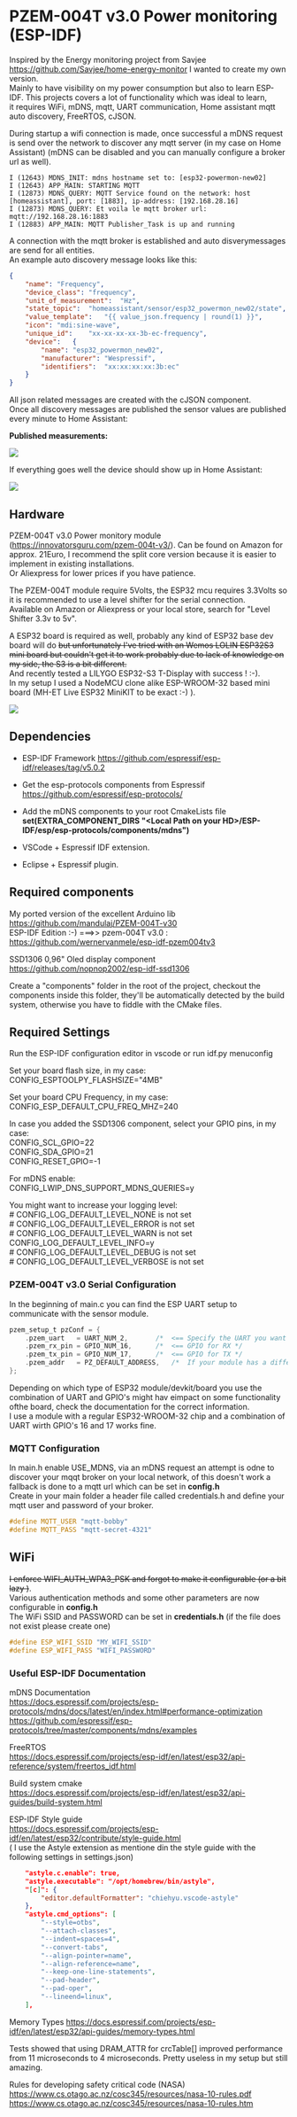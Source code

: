 # PZEM-004T v3.0 Power monitoring (ESP-IDF) 

Inspired by the Energy monitoring project from Savjee https://github.com/Savjee/home-energy-monitor  I wanted to create my own version.  
Mainly to have visibility on my power consumption but also to learn ESP-IDF.  This projects covers a lot of functionality which was ideal to learn,  
it requires WiFi, mDNS, mqtt, UART communication, Home assistant mqtt auto discovery, FreeRTOS, cJSON.  
  
During startup a wifi connection is made, once successful a mDNS request is send over the network to discover any mqtt server (in my case on Home Assistant) (mDNS can be disabled and you can manually configure a broker url as well).    
```console
I (12643) MDNS_INIT: mdns hostname set to: [esp32-powermon-new02]
I (12643) APP_MAIN: STARTING MQTT
I (12873) MDNS_QUERY: MQTT Service found on the network: host [homeassistant], port: [1883], ip-address: [192.168.28.16]
I (12873) MDNS_QUERY: Et voila le mqtt broker url: mqtt://192.168.28.16:1883
I (12883) APP_MAIN: MQTT Publisher_Task is up and running
```
  
A connection with the mqtt broker is established and auto disverymessages are send for all entities.  
An example auto discovery message looks like this:    
```json
{
	"name":	"Frequency",
	"device_class":	"frequency",
	"unit_of_measurement":	"Hz",
	"state_topic":	"homeassistant/sensor/esp32_powermon_new02/state",
	"value_template":	"{{ value_json.frequency | round(1) }}",
	"icon":	"mdi:sine-wave",
	"unique_id":	"xx-xx-xx-xx-3b-ec-frequency",
	"device":	{
		"name":	"esp32_powermon_new02",
		"manufacturer":	"Wespressif",
		"identifiers":	"xx:xx:xx:xx:3b:ec"
	}
}
```
All json related messages are created with the cJSON component.  
Once all discovery messages are published the sensor values are published every minute to Home Assistant:  
  
**Published measurements:**  

![](images/mqtt_Explorer_values.png)  
  
If everything goes well the device should show up in Home Assistant:  
  
![](images/homeassistant_device_values.png)  


 ## Hardware   
PZEM-004T v3.0 Power monitory module (https://innovatorsguru.com/pzem-004t-v3/). 
Can be found on Amazon for approx. 21Euro, I recommend the split core version because it is easier to implement in existing installations.  
Or Aliexpress for lower prices if you have patience.  
  
The PZEM-004T module require 5Volts, the ESP32 mcu requires 3.3Volts so it is recommended to use a level shifter for the serial connection.  
Available on Amazon or Aliexpress or your local store, search for "Level Shifter 3.3v to 5v".  
  
A ESP32 board is required as well, probably any kind of ESP32 base dev board will do ~~but unfortunately I've tried with an Wemos LOLIN ESP32S3 mini board but couldn't get it to work probably due to lack of knowledge on my side, the S3 is a bit different.~~  
And recently tested a LILYGO ESP32-S3 T-Display with success ! :-).  
In my setup I used a NodeMCU clone alike ESP-WROOM-32 based mini board (MH-ET Live ESP32 MiniKIT to be exact :-) ).  
  
![](images/ESP_PowerMon_bb.jpg)
  
## Dependencies
- ESP-IDF Framework https://github.com/espressif/esp-idf/releases/tag/v5.0.2
- Get the esp-protocols components from Espressif
https://github.com/espressif/esp-protocols/

- Add the mDNS components to your root CmakeLists file  
**set(EXTRA_COMPONENT_DIRS "\<Local Path on your HD>/ESP-IDF/esp/esp-protocols/components/mdns")**  

- VSCode + Espressif IDF extension.  
- Eclipse + Espressif plugin.  
  
  

## Required components
My ported version of the excellent Arduino lib https://github.com/mandulaj/PZEM-004T-v30  
ESP-IDF Edition :-) ===>> pzem-004T v3.0 : https://github.com/wernervanmele/esp-idf-pzem004tv3  

SSD1306 0,96" Oled display component  
https://github.com/nopnop2002/esp-idf-ssd1306  
  
  
Create a "components" folder in the root of the project, checkout the components inside this folder, they'll be automatically detected by the build system, otherwise you have to fiddle with the CMake files.  

## Required Settings  
Run the ESP-IDF configuration editor in vscode or run idf.py menuconfig

Set your board flash size, in my case:  
CONFIG_ESPTOOLPY_FLASHSIZE="4MB"  
  
Set your board CPU Frequency, in my case:  
CONFIG_ESP_DEFAULT_CPU_FREQ_MHZ=240  
  
In case you added the SSD1306 component, select your GPIO pins, in my case:  
CONFIG_SCL_GPIO=22  
CONFIG_SDA_GPIO=21  
CONFIG_RESET_GPIO=-1  
  
For mDNS enable:  
CONFIG_LWIP_DNS_SUPPORT_MDNS_QUERIES=y  

You might want to increase your logging level:  
\# CONFIG_LOG_DEFAULT_LEVEL_NONE is not set  
\# CONFIG_LOG_DEFAULT_LEVEL_ERROR is not set  
\# CONFIG_LOG_DEFAULT_LEVEL_WARN is not set  
CONFIG_LOG_DEFAULT_LEVEL_INFO=y  
\# CONFIG_LOG_DEFAULT_LEVEL_DEBUG is not set  
\# CONFIG_LOG_DEFAULT_LEVEL_VERBOSE is not set  
  
### PZEM-004T v3.0 Serial Configuration  
In the beginning of main.c you can find the ESP UART setup to communicate with the sensor module.  
```c
pzem_setup_t pzConf = {
    .pzem_uart   = UART_NUM_2,       /*  <== Specify the UART you want to use, UART_NUM_0, UART_NUM_1, UART_NUM_2 (ESP32 specific) */
    .pzem_rx_pin = GPIO_NUM_16,      /*  <== GPIO for RX */
    .pzem_tx_pin = GPIO_NUM_17,      /*  <== GPIO for TX */
    .pzem_addr   = PZ_DEFAULT_ADDRESS,   /*  If your module has a different address, specify here or update the variable in pzem004tv3.h */
};
```
Depending on which type of ESP32 module/devkit/board you use the combination of UART and GPIO's might hav eimpact on some functionality ofthe board, check the documentation for the correct information.  
I use a module with a regular ESP32-WROOM-32 chip and a combination of UART wirth GPIO's 16 and 17 works fine.  
  
### MQTT Configuration   
In main.h enable USE_MDNS, via an mDNS request an attempt is odne to discover your mqqt broker on your local network, of this doesn't work a fallback is done to a mqtt url which can be set in **config.h**   
Create in your main folder a header file called credentials.h and define your mqtt user and password of your broker.  
```c
#define MQTT_USER "mqtt-bobby"
#define MQTT_PASS "mqtt-secret-4321"
```

## WiFi  
~~I enforce WIFI_AUTH_WPA3_PSK and forgot to make it configurable (or a bit lazy )~~.  
Various authentication methods and some other parameters are now configurable in **config.h**  
The WiFi SSID and PASSWORD can be set in **credentials.h**  (if the file does not exist please create one)
```c
#define ESP_WIFI_SSID "MY_WIFI_SSID"
#define ESP_WIFI_PASS "WIFI_PASSWORD"
```
  
### Useful ESP-IDF Documentation

mDNS Documentation  
https://docs.espressif.com/projects/esp-protocols/mdns/docs/latest/en/index.html#performance-optimization
https://github.com/espressif/esp-protocols/tree/master/components/mdns/examples  

FreeRTOS  
https://docs.espressif.com/projects/esp-idf/en/latest/esp32/api-reference/system/freertos_idf.html  

Build system cmake  
https://docs.espressif.com/projects/esp-idf/en/latest/esp32/api-guides/build-system.html  

ESP-IDF Style guide  
https://docs.espressif.com/projects/esp-idf/en/latest/esp32/contribute/style-guide.html  
( I use the Astyle extension as mentione din the style guide with the following settings in settings.json)
```json
    "astyle.c.enable": true,
    "astyle.executable": "/opt/homebrew/bin/astyle",
    "[c]": {
        "editor.defaultFormatter": "chiehyu.vscode-astyle"
    },
    "astyle.cmd_options": [
        "--style=otbs",
        "--attach-classes",
        "--indent=spaces=4",
        "--convert-tabs",
        "--align-pointer=name",
        "--align-reference=name",
        "--keep-one-line-statements",
        "--pad-header",
        "--pad-oper",
        "--lineend=linux",
    ],
```

Memory Types
https://docs.espressif.com/projects/esp-idf/en/latest/esp32/api-guides/memory-types.html

Tests showed that using DRAM_ATTR for crcTable[] improved performance from 11 microseconds to 4 microseconds.  Pretty useless in my setup but still amazing.  

Rules for developing safety critical code (NASA)  
https://www.cs.otago.ac.nz/cosc345/resources/nasa-10-rules.pdf  
https://www.cs.otago.ac.nz/cosc345/resources/nasa-10-rules.htm  
